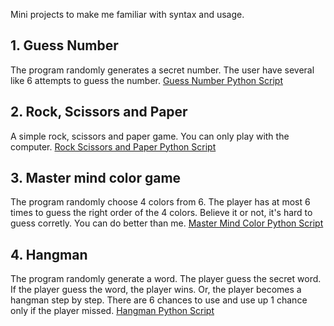 Mini projects to make me familiar with syntax and usage.

## 1. Guess Number
The program randomly generates a secret number. The user have several like 6 attempts to guess the number.
[Guess Number Python Script](./guess_number.py)

## 2. Rock, Scissors and Paper
A simple rock, scissors and paper game. You can only play with the computer.
[Rock Scissors and Paper Python Script](./rock_scissors_paper.py)

## 3. Master mind color game
The program randomly choose 4 colors from 6. The player has at most 6 times to guess the right order of the 4 colors. Believe it or not, it's hard to guess corretly. You can do better than me.
[Master Mind Color Python Script](./master_mind_color.py)

## 4. Hangman
The program randomly generate a word. The player guess the secret word. If the player guess the word, the player wins. Or, the player becomes a hangman step by step. There are 6 chances to use and use up 1 chance only if the player missed.
[Hangman Python Script](./hangman.py)
